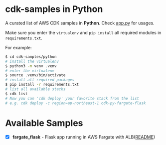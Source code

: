 # cdk-samples in Python

A curated list of AWS CDK samples in **Python**. Check [app.py](./app.py) for usages.

Make sure you enter the `virtualenv` and `pip install` all required modules in `requirements.txt`. 

For example:

```bash
$ cd cdk-samples/python
# install the virtualenv
$ python3 -m venv .venv
# enter the virtualenv
$ source .venv/bin/activate
# install all required packages
$ pip install -r requirements.txt
# list all available stacks
$ cdk list
# Now you can 'cdk deploy' your favorite stack from the list
# e.g. cdk deploy -c region=ap-northeast-1 cdk-py-fargate-flask
```



# Available Samples

- [x] **fargate_flask** - Flask app running in AWS Fargate with ALB([README](fargate_flask/README.md))




